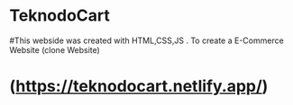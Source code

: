 # TeknodoCart

#This webside was created with HTML,CSS,JS . To create a E-Commerce Website (clone Website) 

# (https://teknodocart.netlify.app/)
